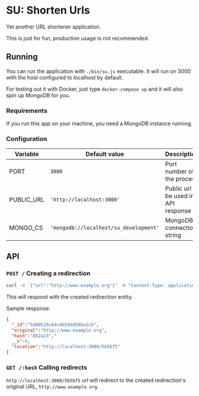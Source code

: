 # SU: Shorten Urls

Yet another URL shortener application.

This is just for fun, production usage is not recommended.

## Running

You can run the application with `./bin/su.js` executable. It will run on 3000 with the host configured to localhost by default.

For testing out it with Docker, just type `docker-compose up` and it will also spin up MongoDB for you.

### Requirements

If you run this app on your machine, you need a MongoDB instance running.

### Configuration

| Variable   | Default value                          | Description                           |
| ---------- | -------------------------------------- | ------------------------------------- |
| PORT       | `3000`                                 | Port number of the process            |
| PUBLIC_URL | `'http://localhost:3000'`              | Public url to be used in API response |
| MONGO_CS   | `'mongodb://localhost/su_development'` | MongoDB connection string             |

## API

### `POST /` Creating a redirection

```bash
curl -d '{"url":"http://www.example.org"}' -H "Content-Type: application/json" -X POST http://localhost:3000/
```

This will respond with the created redirection entity.

Sample response:

```json
{
  "_id":"5d00528c64c865ddd58be2cb",
  "original":"http://www.example.org",
  "hash":"862a23","
  __v":0,
  "location":"http://localhost:3000/5b5bf5"
}
```

### `GET /:hash` Calling redirects

`http://localhost:3000/5b5bf5` url will redirect to the created redirection's original URL, `http://www.example.org`.
